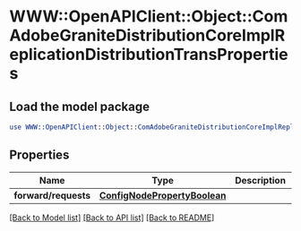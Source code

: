 # WWW::OpenAPIClient::Object::ComAdobeGraniteDistributionCoreImplReplicationDistributionTransProperties

## Load the model package
```perl
use WWW::OpenAPIClient::Object::ComAdobeGraniteDistributionCoreImplReplicationDistributionTransProperties;
```

## Properties
Name | Type | Description | Notes
------------ | ------------- | ------------- | -------------
**forward/requests** | [**ConfigNodePropertyBoolean**](ConfigNodePropertyBoolean.md) |  | [optional] 

[[Back to Model list]](../README.md#documentation-for-models) [[Back to API list]](../README.md#documentation-for-api-endpoints) [[Back to README]](../README.md)


